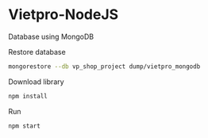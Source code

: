 # Vietpro-NodeJS

Database using MongoDB

Restore database
```bash
mongorestore --db vp_shop_project dump/vietpro_mongodb
```


Download library
```bash
npm install
```

Run 
```bash
npm start
```
